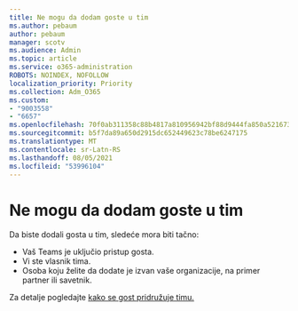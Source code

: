 ```yaml
---
title: Ne mogu da dodam goste u tim
ms.author: pebaum
author: pebaum
manager: scotv
ms.audience: Admin
ms.topic: article
ms.service: o365-administration
ROBOTS: NOINDEX, NOFOLLOW
localization_priority: Priority
ms.collection: Adm_O365
ms.custom:
- "9003558"
- "6657"
ms.openlocfilehash: 70f0ab311358c88b4817a810956942bf88d9444fa850a5216736eb657189d5a5
ms.sourcegitcommit: b5f7da89a650d2915dc652449623c78be6247175
ms.translationtype: MT
ms.contentlocale: sr-Latn-RS
ms.lasthandoff: 08/05/2021
ms.locfileid: "53996104"
---
```

# <a name="cant-add-guests-to-a-team"></a>Ne mogu da dodam goste u tim

Da biste dodali gosta u tim, sledeće mora biti tačno:  

- Vaš Teams je uključio pristup gosta.
- Vi ste vlasnik tima.
- Osoba koju želite da dodate je izvan vaše organizacije, na primer partner ili savetnik.

Za detalje pogledajte [kako se gost pridružuje timu.](https://docs.microsoft.com/MicrosoftTeams/guest-joins)